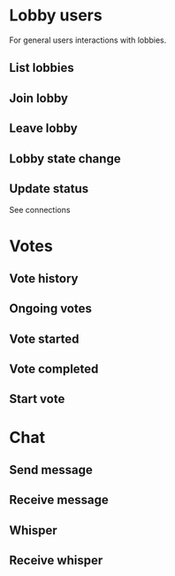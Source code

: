 # Lobby users
For general users interactions with lobbies.

## List lobbies

## Join lobby

## Leave lobby

## Lobby state change

## Update status
See connections

# Votes
## Vote history

## Ongoing votes

## Vote started

## Vote completed

## Start vote

# Chat
## Send message

## Receive message

## Whisper

## Receive whisper

